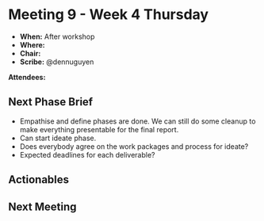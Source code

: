 # Meeting 9 - Week 4 Thursday

- **When:** After workshop
- **Where:** 
- **Chair:** 
- **Scribe:** @dennuguyen

**Attendees:**
<!-- - Dan (@dennuguyen)
- Catherine (@catherinecheng02)
- Courtney (@courtzc)
- Nikki (@nikkifang)
- James (@jjsnacks)
- Melissa (@melissathein06) -->

## Next Phase Brief

- Empathise and define phases are done. We can still do some cleanup to make everything presentable for the final report.
- Can start ideate phase.
- Does everybody agree on the work packages and process for ideate?
- Expected deadlines for each deliverable?

## Actionables

## Next Meeting
